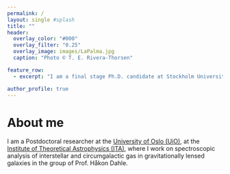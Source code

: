 ```yaml
---
permalink: / 
layout: single #splash
title: ""
header:
  overlay_color: "#000"
  overlay_filter: "0.25"
  overlay_image: images/LaPalma.jpg
  caption: "Photo © T. E. Rivera-Thorsen"

feature_row:
  - excerpt: "I am a final stage Ph.D. candidate at Stockholm University, dept. of Astronomy."

author_profile: true
---
```



# About me

<!--![Me at the NOT](/images/MigVedNOT_crop.jpg){: .align-left}-->

I am a Postdoctoral researcher at the [University of Oslo
(UiO)](http://www.uio.no), at the [Institute of Theoretical Astrophysics (ITA)](http://www.astro.uio.no), where I work on spectroscopic analysis of interstellar and circumgalactic gas in gravitationally lensed galaxies in the group of Prof. Håkon Dahle. 
